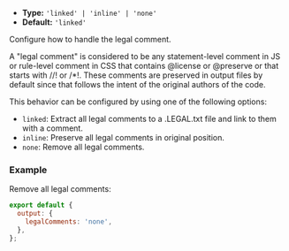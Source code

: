 - **Type:** `'linked' | 'inline' | 'none'`
- **Default:** `'linked'`

Configure how to handle the legal comment.

A "legal comment" is considered to be any statement-level comment in JS or rule-level comment in CSS that contains @license or @preserve or that starts with //! or /\*!. These comments are preserved in output files by default since that follows the intent of the original authors of the code.

This behavior can be configured by using one of the following options:

- `linked`: Extract all legal comments to a .LEGAL.txt file and link to them with a comment.
- `inline`: Preserve all legal comments in original position.
- `none`: Remove all legal comments.

### Example

Remove all legal comments:

```js
export default {
  output: {
    legalComments: 'none',
  },
};
```
